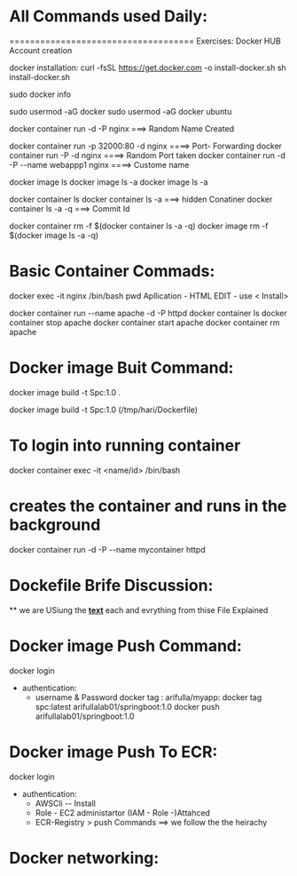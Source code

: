 # All Commands used Daily:
====================================
Exercises: Docker HUB Account creation

docker installation:
curl -fsSL https://get.docker.com -o install-docker.sh
sh install-docker.sh

sudo docker info

sudo usermod -aG docker <user-name>
sudo usermod -aG docker ubuntu

docker container run -d -P nginx ===> Random Name Created

docker container run -p 32000:80 -d nginx          ====> Port- Forwarding
docker container run -P -d nginx                   ====> Random Port taken
docker container run -d -P --name webappp1 nginx ====> Custome name

docker image ls
docker image ls -a
docker image ls -a

docker container ls
docker container ls -a          ===> hidden Conatiner 
docker container ls -a -q       ===> Commit Id

docker container rm -f $(docker container ls -a -q)
docker image rm -f $(docker image ls -a -q)

# Basic Container Commads:

docker exec -it nginx /bin/bash
pwd
Apllication - HTML
EDIT - use < Install>

docker container run --name apache -d -P httpd
docker container ls
docker container stop apache
docker container start apache
docker container rm apache

# Docker image Buit Command:

docker image build -t Spc:1.0 .

docker image build -t Spc:1.0 <Path location Give> (/tmp/hari/Dockerfile)

# To login into running container
docker container exec -it <name/id> /bin/bash

# creates the container and runs in the background
docker container run -d -P --name mycontainer httpd

# Dockefile Brife Discussion: 
 ** we are USiung the **[text](SpringPerclinc.Md)** each and evrything from thise File Explained

# Docker image Push Command:

docker login
 - authentication:
    - username & Password
docker tag <local-image-name>:<tag> arifulla/myapp:<tag>
docker tag spc:latest arifullalab01/springboot:1.0
docker push arifullalab01/springboot:1.0


# Docker image Push To ECR:

docker login
 - authentication:
    - AWSCli -- Install
    - Role - EC2 administartor (IAM - Role -)Attahced
    - ECR-Registry > push Commands ==>  we follow the the heirachy


# Docker networking:




